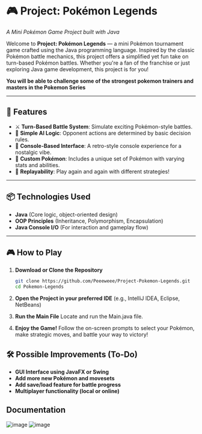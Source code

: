 # 🎮 Project: Pokémon Legends  
*A Mini Pokémon Game Project built with Java*

Welcome to **Project: Pokémon Legends** — a mini Pokémon tournament game crafted using the Java programming language. Inspired by the classic Pokémon battle mechanics, this project offers a simplified yet fun take on turn-based Pokémon battles. Whether you're a fan of the franchise or just exploring Java game development, this project is for you!

**You will be able to challenge some of the strongest pokemon trainers and masters in the Pokemon Series**

---

## 🚀 Features
- ⚔️ **Turn-Based Battle System**: Simulate exciting Pokémon-style battles.
- 🧠 **Simple AI Logic**: Opponent actions are determined by basic decision rules.
- 🎨 **Console-Based Interface**: A retro-style console experience for a nostalgic vibe.
- 🐾 **Custom Pokémon**: Includes a unique set of Pokémon with varying stats and abilities.
- 🔁 **Replayability**: Play again and again with different strategies!

---

## 📦 Technologies Used
- **Java** (Core logic, object-oriented design)
- **OOP Principles** (Inheritance, Polymorphism, Encapsulation)
- **Java Console I/O** (For interaction and gameplay flow)

---

## 🎮 How to Play

1. **Download or Clone the Repository**
   ```bash
   git clone https://github.com/Peeeweee/Project-Pokemon-Legends.git
   cd Pokemon-Legends

2. **Open the Project in your preferred IDE**
(e.g., IntelliJ IDEA, Eclipse, NetBeans)

3. **Run the Main File**
Locate and run the Main.java file.

4. **Enjoy the Game!**
Follow the on-screen prompts to select your Pokémon, make strategic moves, and battle your way to victory!

## 🛠️ Possible Improvements (To-Do)
- **GUI Interface using JavaFX or Swing**
- **Add more new Pokémon and movesets**
- **Add save/load feature for battle progress**
- **Multiplayer functionality (local or online)**


## Documentation
![image](https://github.com/user-attachments/assets/ed077dfe-92f9-4386-9f0d-33f9df269f4a)
![image](https://github.com/user-attachments/assets/a37c630b-090e-44d9-9b80-80f1c712881f)

